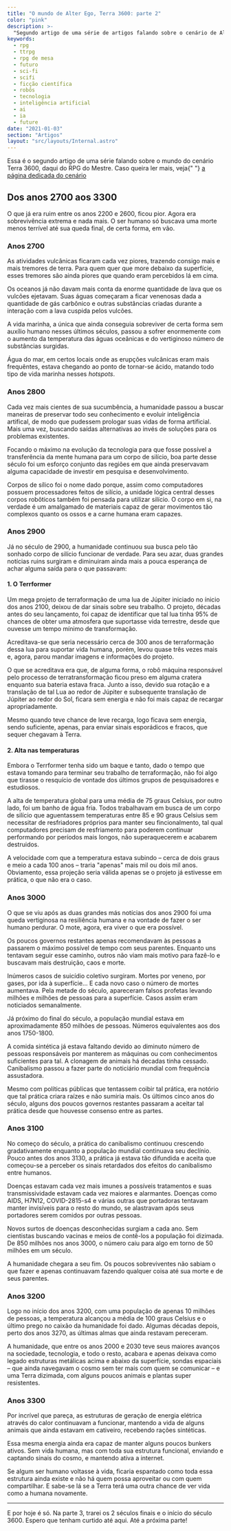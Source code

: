 ```yaml
---
title: "O mundo de Alter Ego, Terra 3600: parte 2"
color: "pink"
description: >-
  "Segundo artigo de uma série de artigos falando sobre o cenário de Alter Ego, Terra 3600."
keywords:
  - rpg
  - ttrpg
  - rpg de mesa
  - futuro
  - sci-fi
  - scifi
  - ficção científica
  - robôs
  - tecnologia
  - inteligência artificial
  - ai
  - ia
  - future
date: "2021-01-03"
section: "Artigos"
layout: "src/layouts/Internal.astro"
---
```


  <span>
    Essa é o segundo artigo de uma série falando sobre o mundo do cenário Terra
    3600, daqui do RPG do Mestre. Caso queira ler mais, veja{" "}
    <a
      href="alter-ego/cenarios/terra-3600/"
      title="Alter Ego > Cenários > Terra 3600"
    >
      a página dedicada do cenário
    </a>
  </span>

## Dos anos 2700 aos 3300

O que já era ruim entre os anos 2200 e 2600, ficou pior. Agora era sobrevivência extrema e nada mais. O ser humano só buscava uma morte menos terrível até sua queda final, de certa forma, em vão.

### Anos 2700

As atividades vulcânicas ficaram cada vez piores, trazendo consigo mais e mais tremores de terra. Para quem quer que more debaixo da superfície, esses tremores são ainda piores que quando eram percebidos lá em cima.

Os oceanos já não davam mais conta da enorme quantidade de lava que os vulcões ejetavam. Suas águas começaram a ficar venenosas dada a quantidade de gás carbônico e outras substâncias criadas durante a interação com a lava cuspida pelos vulcões.

A vida marinha, a única que ainda conseguia sobreviver de certa forma sem auxílio humano nesses últimos séculos, passou a sofrer enormemente com o aumento da temperatura das águas oceânicas e do vertiginoso número de substâncias surgidas.

Água do mar, em certos locais onde as erupções vulcânicas eram mais frequêntes, estava chegando ao ponto de tornar-se ácido, matando todo tipo de vida marinha nesses _hotspots_.

### Anos 2800

Cada vez mais cientes de sua sucumbência, a humanidade passou a buscar maneiras de preservar todo seu conhecimento e evoluir inteligência artifical, de modo que pudessem prologar suas vidas de forma artificial.
Mais uma vez, buscando saídas alternativas ao invés de soluções para os problemas existentes.

Focando o máximo na evolução da tecnologia para que fosse possível a transferência da mente humana para um corpo de silício, boa parte desse século foi um esforço conjunto das regiões em que ainda preservavam alguma capacidade de investir em pesquisa e desenvolvimento.

Corpos de sílico foi o nome dado porque, assim como computadores possuem processadores feitos de silício, a unidade lógica central desses corpos robôticos também foi pensada para utilizar silício. O corpo em si, na verdade é um amalgamado de materiais capaz de gerar movimentos tão complexos quanto os ossos e a carne humana eram capazes.

### Anos 2900

Já no século de 2900, a humanidade continuou sua busca pelo tão sonhado corpo de silício funcionar de verdade. Para seu azar, duas grandes notícias ruins surgiram e diminuiram ainda mais a pouca esperança de achar alguma saída para o que passavam:

#### 1. O Terrformer

Um mega projeto de terraformação de uma lua de Júpiter iniciado no ínicio dos anos 2100, deixou de dar sinais sobre seu trabalho. O projeto, décadas antes do seu lançamento, foi capaz de identificar que tal lua tinha 95% de chances de obter uma atmosfera que suportasse vida terrestre, desde que ouvesse um tempo mínimo de transformação.

Acreditava-se que seria necessário cerca de 300 anos de terraformação dessa lua para suportar vida humana, porém, levou quase três vezes mais e, agora, parou mandar imagens e informações do projeto.

O que se acreditava era que, de alguma forma, o robô máquina responsável pelo processo de terratransformação ficou preso em alguma cratera enquanto sua bateria estava fraca. Junto a isso, devido sua rotação e a translação de tal Lua ao redor de Júpiter e subsequente translação de Júpiter ao redor do Sol, ficara sem energia e não foi mais capaz de recargar apropriadamente.

Mesmo quando teve chance de leve recarga, logo ficava sem energia, sendo suficiente, apenas, para enviar sinais esporádicos e fracos, que sequer chegavam à Terra.

#### 2. Alta nas temperaturas

Embora o Terrformer tenha sido um baque e tanto, dado o tempo que estava tomando para terminar seu trabalho de terraformação, não foi algo que tirasse o resquício de vontade dos últimos grupos de pesquisadores e estudiosos.

A alta de temperatura global para uma média de 75 graus Celsius, por outro lado, foi um banho de água fria. Todos trabalhavam em busca de um corpo de silício que aguentassem temperaturas entre 85 e 90 graus Celsius sem necessitar de resfriadores próprios para manter seu fincionalmento, tal qual computadores precisam de resfriamento para poderem continuar performando por períodos mais longos, não superaquecerem e acabarem destruidos.

A velocidade com que a temperatura estava subindo – cerca de dois graus e meio a cada 100 anos – traria "apenas" mais mil ou dois mil anos. Obviamento, essa projeção seria válida apenas se o projeto já estivesse em prática, o que não era o caso.

### Anos 3000

O que se viu após as duas grandes más notícias dos anos 2900 foi uma queda vertiginosa na resiliência humana e na vontade de fazer o ser humano perdurar. O mote, agora, era viver o que era possível.

Os poucos governos restantes apenas recomendavam às pessoas a passarem o máximo possível de tempo com seus parentes. Enquanto uns tentavam seguir esse caminho, outros não viam mais motivo para fazê-lo e buscavam mais destruição, caos e morte.

Inúmeros casos de suicídio coletivo surgiram. Mortes por veneno, por gases, por ida à superfície... E cada novo caso o número de mortes aumentava. Pela metade do século, apareceram falsos profetas levando milhões e milhões de pessoas para a superfície. Casos assim eram noticiados semanalmente.

Já próximo do final do século, a população mundial estava em aproximadamente 850 milhões de pessoas. Números equivalentes aos dos anos 1750-1800.

A comida sintética já estava faltando devido ao diminuto número de pessoas responsáveis por manterem as máquinas ou com conhecimentos suficientes para tal. A clonagem de animais há decadas tinha cessado. Canibalismo passou a fazer parte do noticiário mundial com frequência assustadora.

Mesmo com políticas públicas que tentassem coibir tal prática, era notório que tal prática criara raízes e não sumiria mais. Os últimos cinco anos do século, alguns dos poucos governos restantes passaram a aceitar tal prática desde que houvesse consenso entre as partes.

### Anos 3100

No começo do século, a prática do canibalismo continuou crescendo gradativamente enquanto a população mundial continuava seu declínio. Pouco antes dos anos 3130, a prática já estava tão difundida e aceita que começou-se a perceber os sinais retardados dos efeitos do canibalismo entre humanos.

Doenças estavam cada vez mais imunes a possíveis tratamentos e suas transmissividade estavam cada vez maiores e alarmantes. Doenças como AIDS, H7N12, COVID-2815-s4 e várias outras que portadoras tentavam manter invisíveis para o resto do mundo, se alastravam após seus portadores serem comidos por outras pessoas.

Novos surtos de doenças desconhecidas surgiam a cada ano. Sem cientistas buscando vacinas e meios de contê-los a população foi dizimada. De 850 milhões nos anos 3000, o número caiu para algo em torno de 50 milhões em um século.

A humanidade chegara a seu fim. Os poucos sobreviventes não sabiam o que fazer e apenas continuavam fazendo qualquer coisa até sua morte e de seus parentes.

### Anos 3200

Logo no início dos anos 3200, com uma população de apenas 10 milhões de pessoas, a temperatura alcançou a média de 100 graus Celsius e o último prego no caixão da humanidade foi dado. Algumas décadas depois, perto dos anos 3270, as últimas almas que ainda restavam pereceram.

A humanidade, que entre os anos 2000 e 2030 teve seus maiores avanços na sociedade, tecnologia, e todo o resto, acabara e apenas deixava como legado estruturas metálicas acima e abaixo da superfície, sondas espaciais – que ainda navegavam o cosmo sem ter mais com quem se comunicar – e uma Terra dizimada, com alguns poucos animais e plantas super resistentes.

### Anos 3300

Por incrível que pareça, as estruturas de geração de energia elétrica através do calor continuavam a funcionar, mantendo a vida de alguns animais que ainda estavam em cativeiro, recebendo rações sintéticas.

Essa mesma energia ainda era capaz de manter alguns poucos bunkers ativos. Sem vida humana, mas com toda sua estrutura funcional, enviando e captando sinais do cosmo, e mantendo ativa a internet.

Se algum ser humano voltasse à vida, ficaria espantado como toda essa estrutura ainda existe e não há quem possa aproveitar ou com quem compartilhar. E sabe-se lá se a Terra terá uma outra chance de ver vida como a humana novamente.

---

E por hoje é só. Na parte 3, trarei os 2 séculos finais e o início do século 3600. Espero que tenham curtido até aqui. Até a próxima parte!
